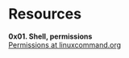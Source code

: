 # Resources <br />
**0x01. Shell, permissions** <br />
[Permissions at linuxcommand.org](http://linuxcommand.org/lc3_lts0090.php) <br />


